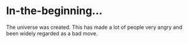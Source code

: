 # In-the-beginning...
The universe was created. This has made a lot of people very angry and been widely regarded as a bad move.
